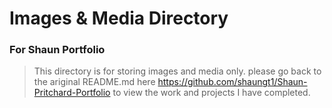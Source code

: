# Images & Media Directory 
### For Shaun Portfolio
> This directory is for storing images and media only. please go back to the ariginal README.md here https://github.com/shaungt1/Shaun-Pritchard-Portfolio to view the work and projects I have completed.
